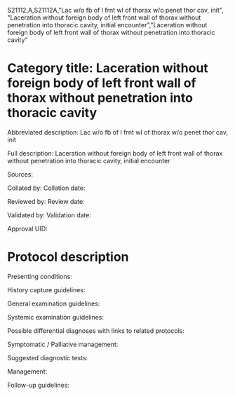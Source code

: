 S21112,A,S21112A,"Lac w/o fb of l frnt wl of thorax w/o penet thor cav, init", "Laceration without foreign body of left front wall of thorax without penetration into thoracic cavity, initial encounter","Laceration without foreign body of left front wall of thorax without penetration into thoracic cavity"
# Category title: Laceration without foreign body of left front wall of thorax without penetration into thoracic cavity

Abbreviated description: Lac w/o fb of l frnt wl of thorax w/o penet thor cav, init

Full description: Laceration without foreign body of left front wall of thorax without penetration into thoracic cavity, initial encounter

Sources:

Collated by:
Collation date:

Reviewed by:
Review date:

Validated by:
Validation date:

Approval UID:

# Protocol description

Presenting conditions:

History capture guidelines:

General examination guidelines:

Systemic examination guidelines:

Possible differential diagnoses with links to related protocols:

Symptomatic / Palliative management:

Suggested diagnostic tests:

Management:

Follow-up guidelines:
